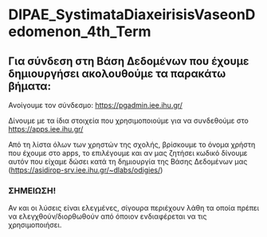 # DIPAE_SystimataDiaxeirisisVaseonDedomenon_4th_Term

## Για σύνδεση στη Βάση Δεδομένων που έχουμε δημιουργήσει ακολουθούμε τα παρακάτω βήματα:

Ανοίγουμε τον σύνδεσμο: https://pgadmin.iee.ihu.gr/

Δίνουμε με τα ίδια στοιχεία που χρησιμοποιούμε για να συνδεθούμε στο https://apps.iee.ihu.gr/

Από τη λίστα όλων των χρηστών της σχολής, βρίσκουμε το όνομα χρήστη που έχουμε στο apps, το επιλέγουμε και αν μας ζητήσει κωδικό δίνουμε αυτόν που είχαμε δώσει κατά τη δημιουργία της Βάσης Δεδομένων μας (https://asidirop-srv.iee.ihu.gr/~dlabs/odigies/)

### ΣΗΜΕΙΩΣΗ! 
Αν και οι λύσεις είναι ελεγμένες, σίγουρα περιέχουν λάθη τα οποία πρέπει να ελεγχθούν/διορθωθούν από όποιον ενδιαφέρεται να τις χρησιμοποιήσει.
